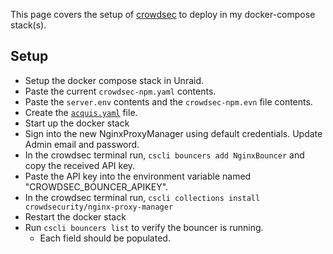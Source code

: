 This page covers the setup of [crowdsec](https://www.crowdsec.net/) to deploy in my docker-compose stack(s).

## Setup

- Setup the docker compose stack in Unraid.
- Paste the current `crowdsec-npm.yaml` contents.
- Paste the `server.env` contents and the `crowdsec-npm.evn` file contents.
- Create the [`acquis.yaml`](https://github.com/crowdsecurity/example-docker-compose/blob/main/npm/crowdsec/acquis.yaml) file.
- Start up the docker stack
- Sign into the new NginxProxyManager using default credentials. Update Admin email and password.
- In the crowdsec terminal run, `cscli bouncers add NginxBouncer` and copy the received API key.
- Paste the API key into the environment variable named "CROWDSEC_BOUNCER_APIKEY".
- In the crowdsec terminal run, `cscli collections install crowdsecurity/nginx-proxy-manager`
- Restart the docker stack
- Run `cscli bouncers list` to verify the bouncer is running.
  - Each field should be populated.
